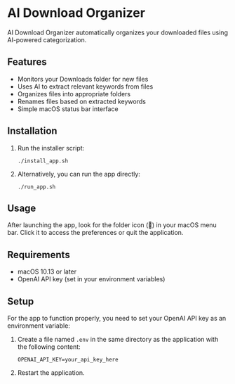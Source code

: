 # AI Download Organizer

AI Download Organizer automatically organizes your downloaded files using AI-powered categorization.

## Features
- Monitors your Downloads folder for new files
- Uses AI to extract relevant keywords from files
- Organizes files into appropriate folders
- Renames files based on extracted keywords
- Simple macOS status bar interface

## Installation

1. Run the installer script:
   ```
   ./install_app.sh
   ```

2. Alternatively, you can run the app directly:
   ```
   ./run_app.sh
   ```

## Usage

After launching the app, look for the folder icon (📂) in your macOS menu bar.
Click it to access the preferences or quit the application.

## Requirements
- macOS 10.13 or later
- OpenAI API key (set in your environment variables)

## Setup

For the app to function properly, you need to set your OpenAI API key as an environment variable:

1. Create a file named `.env` in the same directory as the application with the following content:
   ```
   OPENAI_API_KEY=your_api_key_here
   ```

2. Restart the application.

